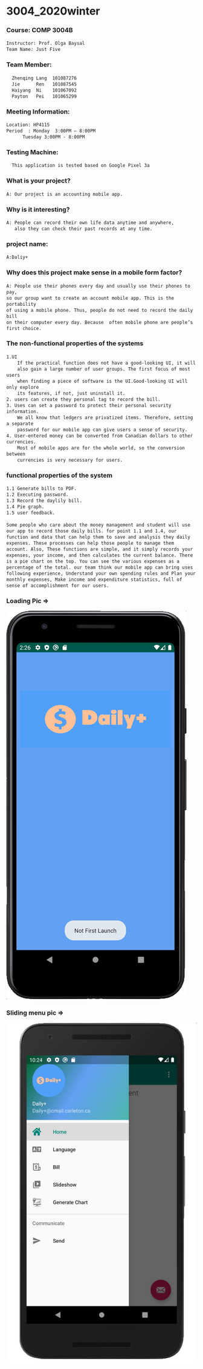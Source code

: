 # 3004_2020winter 

### Course: COMP 3004B</br>
	Instructor: Prof. Olga Baysal
	Team Name: Just Five
### Team Member:
      Zhenqing Lang  101087276
      Jie      Ren 	 101087545
      Haiyang  Ni	 101067092
      Payton   Pei	 101065299

### Meeting Information:
	Location: HP4115
	Period 	: Monday  3:00PM – 8:00PM
		  Tuesday 3:00PM - 8:00PM

### Testing Machine:
	  This application is tested based on Google Pixel 3a	
### What is your project?
	A: Our project is an accounting mobile app.

### Why is it interesting?
	A: People can record their own life data anytime and anywhere, 
	   also they can check their past records at any time.

### project name:
	A:Daliy+

### Why does this project make sense in a mobile form factor?
	A: People use their phones every day and usually use their phones to pay, 
	so our group want to create an account mobile app. This is the portability 
	of using a mobile phone. Thus, people do not need to record the daily bill 
	on their computer every day. Because  often mobile phone are people’s first choice. 



### The non-functional properties of the systems
	1.UI  
		If the practical function does not have a good-looking UI, it will 
		also gain a large number of user groups. The first focus of most users 
		when finding a piece of software is the UI.Good-looking UI will only explore
		its features, if not, just uninstall it.
	2. users can create they personal tag to record the bill. 
	3. Uses can set a password to protect their personal security information.
		We all know that ledgers are privatized items. Therefore, setting a separate 
		password for our mobile app can give users a sense of security.
	4. User-entered money can be converted from Canadian dollars to other currencies.
		Most of mobile apps are for the whole world, so the conversion between 
		currencies is very necessary for users.

### functional properties of the system
	1.1 Generate bills to PDF. 
	1.2 Executing password.
	1.3 Record the daylily bill.
	1.4 Pie graph.
	1.5 user feedback.
	
    Some people who care about the money management and student will use our app to record those daily bills. for point 1.1 and 1.4, our function and data that can help them to save and analysis they daily expenses. These processes can help those people to manage them account. Also, These functions are simple, and it simply records your expenses, your income, and then calculates the current balance. There is a pie chart on the top. You can see the various expenses as a percentage of the total. our team think our mobile app can bring uses following experience, Understand your own spending rules and Plan your monthly expenses, Make income and expenditure statistics, full of sense of accomplishment for our users.
### Loading Pic =>
![loading](loading.png)

### Sliding menu pic =>
![slidingmenu](slidingmenu.JPG)


